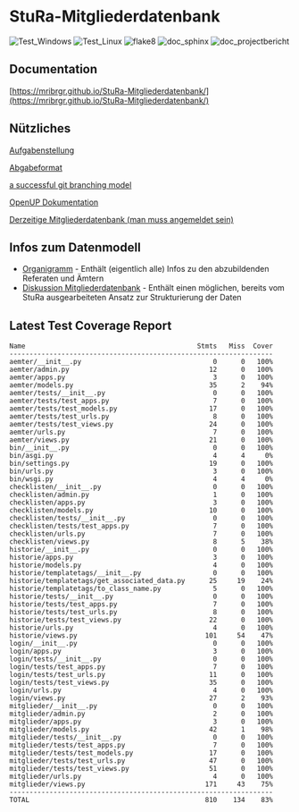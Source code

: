 # StuRa-Mitgliederdatenbank
<!-- Badges -->
![Test_Windows](https://github.com/mribrgr/StuRa-Mitgliederdatenbank/workflows/Test_Windows/badge.svg)
![Test_Linux](https://github.com/mribrgr/StuRa-Mitgliederdatenbank/workflows/Test_Linux/badge.svg)
![flake8](https://github.com/mribrgr/StuRa-Mitgliederdatenbank/workflows/flake8/badge.svg)
![doc_sphinx](https://github.com/mribrgr/StuRa-Mitgliederdatenbank/workflows/doc_sphinx/badge.svg)
![doc_projectbericht](https://github.com/mribrgr/StuRa-Mitgliederdatenbank/workflows/doc_projectbericht/badge.svg)

## Documentation

[https://mribrgr.github.io/StuRa-Mitgliederdatenbank/](https://mribrgr.github.io/StuRa-Mitgliederdatenbank/)

## Nützliches

[Aufgabenstellung](docs\anforderung\orga\task.adoc)

[Abgabeformat](https://github.com/htwdd-se/VorlageBelegabgabe)

[a successful git branching model](https://nvie.com/posts/a-successful-git-branching-model)

[OpenUP Dokumentation](https://www2.htw-dresden.de/~anke/openup/index.htm)

[Derzeitige Mitgliederdatenbank (man muss angemeldet sein)](https://stura.htw-dresden.de/stura/ref/verwaltung/mitglieder/mitgliederdatenbank)

## Infos zum Datenmodell
+ [Organigramm](https://stura.htw-dresden.de/stura/ref/personal/posten/plenum/stellenplan-organigramm-2019) - Enthält (eigentlich alle) Infos zu den abzubildenden Referaten und Ämtern
+ [Diskussion Mitgliederdatenbank](https://wiki.stura.htw-dresden.de/index.php/Diskussion:Mitgliederdatenbank) - Enthält einen möglichen, bereits vom StuRa ausgearbeiteten Ansatz zur Strukturierung der Daten

## Latest Test Coverage Report

```console
Name                                           Stmts   Miss  Cover
------------------------------------------------------------------
aemter/__init__.py                                 0      0   100%
aemter/admin.py                                   12      0   100%
aemter/apps.py                                     3      0   100%
aemter/models.py                                  35      2    94%
aemter/tests/__init__.py                           0      0   100%
aemter/tests/test_apps.py                          7      0   100%
aemter/tests/test_models.py                       17      0   100%
aemter/tests/test_urls.py                          8      0   100%
aemter/tests/test_views.py                        24      0   100%
aemter/urls.py                                     7      0   100%
aemter/views.py                                   21      0   100%
bin/__init__.py                                    0      0   100%
bin/asgi.py                                        4      4     0%
bin/settings.py                                   19      0   100%
bin/urls.py                                        3      0   100%
bin/wsgi.py                                        4      4     0%
checklisten/__init__.py                            0      0   100%
checklisten/admin.py                               1      0   100%
checklisten/apps.py                                3      0   100%
checklisten/models.py                             10      0   100%
checklisten/tests/__init__.py                      0      0   100%
checklisten/tests/test_apps.py                     7      0   100%
checklisten/urls.py                                7      0   100%
checklisten/views.py                               8      5    38%
historie/__init__.py                               0      0   100%
historie/apps.py                                   3      0   100%
historie/models.py                                 4      0   100%
historie/templatetags/__init__.py                  0      0   100%
historie/templatetags/get_associated_data.py      25     19    24%
historie/templatetags/to_class_name.py             5      0   100%
historie/tests/__init__.py                         0      0   100%
historie/tests/test_apps.py                        7      0   100%
historie/tests/test_urls.py                        8      0   100%
historie/tests/test_views.py                      22      0   100%
historie/urls.py                                   4      0   100%
historie/views.py                                101     54    47%
login/__init__.py                                  0      0   100%
login/apps.py                                      3      0   100%
login/tests/__init__.py                            0      0   100%
login/tests/test_apps.py                           7      0   100%
login/tests/test_urls.py                          11      0   100%
login/tests/test_views.py                         35      0   100%
login/urls.py                                      4      0   100%
login/views.py                                    27      2    93%
mitglieder/__init__.py                             0      0   100%
mitglieder/admin.py                                2      0   100%
mitglieder/apps.py                                 3      0   100%
mitglieder/models.py                              42      1    98%
mitglieder/tests/__init__.py                       0      0   100%
mitglieder/tests/test_apps.py                      7      0   100%
mitglieder/tests/test_models.py                   17      0   100%
mitglieder/tests/test_urls.py                     47      0   100%
mitglieder/tests/test_views.py                    51      0   100%
mitglieder/urls.py                                 4      0   100%
mitglieder/views.py                              171     43    75%
------------------------------------------------------------------
TOTAL                                            810    134    83%
```
